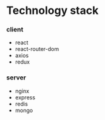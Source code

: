# Technology stack

### client
 - react
 - react-router-dom
 - axios
 - redux
 
### server
- nginx
- express
- redis
- mongo 
